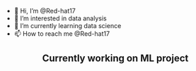 - 👋 Hi, I’m @Red-hat17
- 👀 I’m interested in data analysis 
- 🌱 I’m currently learning data science
- 📫 How to reach me @Red-hat17
<h2 align="center">Currently working on ML project</h2>
<!---
Red-hat17/Red-hat17 is a ✨ special ✨ repository because its `README.md` (this file) appears on your GitHub profile.
You can click the Preview link to take a look at your changes.
--->

